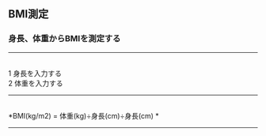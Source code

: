 ## BMI測定<br>
### 身長、体重からBMIを測定する<br>
-------------------------------------------

<br>
1 身長を入力する<br>
2 体重を入力する<br>

-------------------------------------------

<br>
*BMI(kg/m2) = 体重(kg)÷身長(cm)÷身長(cm) *
<br>

-------------------------------------------
